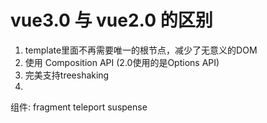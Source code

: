 # vue3.0 与 vue2.0 的区别

1. template里面不再需要唯一的根节点，减少了无意义的DOM
2. 使用 Composition API (2.0使用的是Options API)
3. 完美支持treeshaking
4. 


组件: fragment teleport suspense